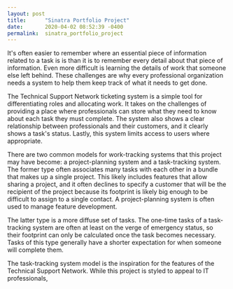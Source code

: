 ```yaml
---
layout: post
title:      "Sinatra Portfolio Project"
date:       2020-04-02 08:52:39 -0400
permalink:  sinatra_portfolio_project
---
```


It's often easier to remember where an essential piece of information related to a task is is than it is to remember every detail about that piece of information. Even more difficult is learning the details of work that someone else left behind. These challenges are why every professional organization needs a system to help them keep track of what it needs to get done. 

The Technical Support Network ticketing system is a simple tool for differentiating roles and allocating work. It takes on the challenges of providing a place where professionals can store what they need to know about each task they must complete. The system also shows a clear relationship between professionals and their customers, and it clearly shows a task's status. Lastly, this system  limits access to users where appropriate.

There are two common models for work-tracking systems that this project may have become: a project-planning system and a task-tracking system. The former type often associates many tasks with each other in a bundle that makes up a single project. This likely includes features that allow sharing a project, and it often declines to specify a customer that will be the recipient of the project because its footprint is likely big enough to be difficult to assign to a single contact. A project-planning system is often used to manage feature development.

The latter type is a more diffuse set of tasks. The one-time tasks of a task-tracking system are often at least on the verge of emergency status, so their footprint can only be calculated once the task becomes necessary. Tasks of this type generally have a shorter expectation for when someone will complete them.

The task-tracking system model is the inspiration for the features of the Technical Support Network. While this project is styled to appeal to IT professionals, 

